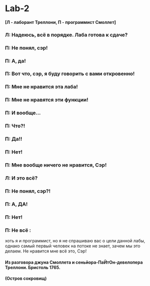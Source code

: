 # Lab-2
#### [Л - лаборант Треллони, П - программист Смоллет]

### Л:  Надеюсь, всё в порядке. Лаба готова к сдаче?
### П:  Не понял, сэр!
### П:  А, да!
### П:  Вот что, сэр, я буду говорить с вами откровенно!
### П:  Мне не нравится эта лаба!
### П:  Мне не нравятся эти функции!
### П:  И вообще...
### П:  Что?!
### П:  Да!!
### П:  Нет!
### П:  Мне вообще ничего не нравится, Сэр!
### Л:  И это всё?
### П:  Не понял, сэр?! 
### П:  А, ДА!
### П:  Нет!
### П:  Не всё : 
хоть я и программист, но я не спрашиваю вас о цели данной лабы, однако самый первый человек на потоке не знает, зачем мы это делаем. Не нравится мне всё это, Сэр!


#### Из разговора джуна Смоллета и сеньйора-ПаЙтОн-девелопера Треллони. Бристоль 1765.
#### (Остров сокровищ)
